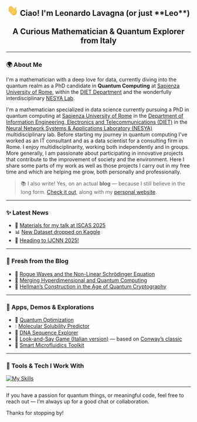 <h2 align="center"> <img src="https://raw.githubusercontent.com/leonardoLavagna/leonardoLavagna/main/wave.gif" width="30px" height="30px" /> Ciao! I'm Leonardo Lavagna (or just **Leo**) <br /><br /> A Curious Mathematician & Quantum Explorer from Italy</h2>

---

### 🌍 About Me  

I'm a mathematician with a deep love for data, currently diving into the quantum realm as a PhD candidate in **Quantum Computing** at [Sapienza University of Rome](https://www.uniroma1.it/en/pagina-strutturale/home), within the [DIET Department](https://web.uniroma1.it/dip_diet/en) and the wonderfully interdisciplinary [NESYA Lab](https://sites.google.com/view/nesya).

I'm a mathematician specialized in data science currently pursuing a PhD in quantum computing at [Sapienza University of Rome](https://www.uniroma1.it/en/pagina-strutturale/home) in the [Department of Information Engineering, Electronics and Telecommunications (DIET)](https://web.uniroma1.it/dip_diet/en) in the [Neural Network Systems & Applications Laboratory (NESYA)](https://sites.google.com/view/nesya) multidisciplinary lab. Before starting my journey in quantum computing I've worked as an IT consultant and as a data scientist for a consulting firm in Rome. I enjoy multidisciplinarity, working both independently and in groups. More generally, I am passionate about participating in innovative projects that contribute to the improvement of society and the environment. Here I share some parts of my work as well as those projects I carry out in my free time and which are helping me grow, both personally and professionally.

> 📚 I also write! Yes, on an actual **blog** — because I still believe in the long form. [Check it out](https://lavagnaleo.wordpress.com/), along with my [personal website](https://leonardolavagna.github.io/).

---

### ✨ Latest News
- 🧠 [Materials for my talk at ISCAS 2025](https://leonardolavagna.github.io/posts/2025/5/materials-ISCAS2025/)
- 📊 [New Dataset dropped on Kaggle](https://leonardolavagna.github.io/posts/2025/5/islandsDataset/)
- 🤖 [Heading to IJCNN 2025!](https://leonardolavagna.github.io/posts/2025/5/IJCNN25/)

---

### 📝 Fresh from the Blog
- 🌊 [Rogue Waves and the Non-Linear Schrödinger Equation](https://lavagnaleo.wordpress.com/2025/05/27/rogue-waves-and-the-non-linear-schrodinger-equation/)
- 🧩 [Merging Hyperdimensional and Quantum Computing](https://lavagnaleo.wordpress.com/2025/04/26/merging-hyperdimensional-computing-and-quantum-computing/)
- 🔐 [Hellman’s Construction in the Age of Quantum Cryptography](https://lavagnaleo.wordpress.com/2025/02/28/hellmans-construction-and-quantum-cryptography/)

---

### 🚀 Apps, Demos & Explorations
- 🧠 [Quantum Optimization](https://quantum-optimization-app.streamlit.app/)
- 💧 [Molecular Solubility Predictor](https://moleculesolubilityprediction.streamlit.app/)
- 🧬 [DNA Sequence Explorer](https://nucleotidecount.streamlit.app/)
- 🔢 [Look-and-Say Game (Italian version)](https://decadimendo-audioattivo.streamlit.app/) — based on [Conway’s classic](https://en.wikipedia.org/wiki/Look-and-say_sequence)
- 🧪 [Smart Microfluidics Toolkit](https://smart-microfluidics.streamlit.app/)

---

### 🧰 Tools & Tech I Work With  
[![My Skills](https://skillicons.dev/icons?i=linux,py,pytorch,tensorflow,r,c,cpp,html,java,matlab,octave,latex,md,mysql,mongodb,wordpress,git,github,vscode,docker,aws,heroku,anaconda,notion,arduino,apple&perline=16)](https://skillicons.dev)

---

If you have a passion for quantum things, or meaningful code, feel free to reach out — I’m always up for a good chat or collaboration.

Thanks for stopping by!
